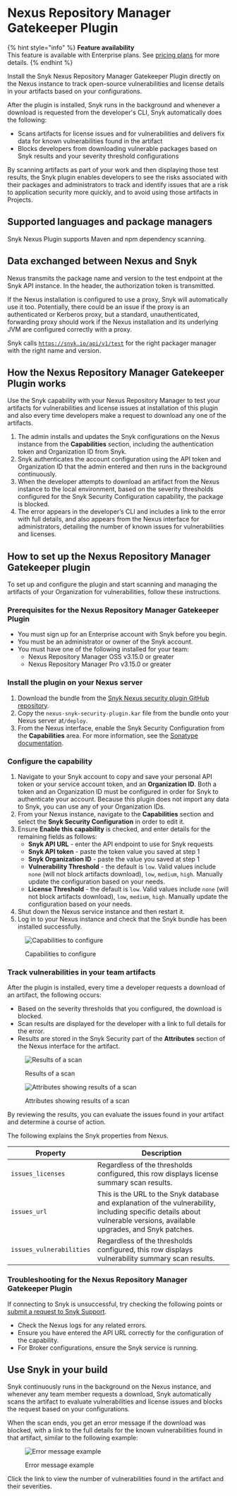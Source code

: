 # Nexus Repository Manager Gatekeeper Plugin

{% hint style="info" %}
**Feature availability**\
This feature is available with Enterprise plans. See [pricing plans](https://snyk.io/plans/) for more details.
{% endhint %}

Install the Snyk Nexus Repository Manager Gatekeeper Plugin directly on the Nexus instance to track open-source vulnerabilities and license details in your artifacts based on your configurations.

After the plugin is installed, Snyk runs in the background and whenever a download is requested from the developer's CLI, Snyk automatically does the following:

* Scans artifacts for license issues and for vulnerabilities and delivers fix data for known vulnerabilities found in the artifact
* Blocks developers from downloading vulnerable packages based on Snyk results and your severity threshold configurations

By scanning artifacts as part of your work and then displaying those test results, the Snyk plugin enables developers to see the risks associated with their packages and administrators to track and identify issues that are a risk to application security more quickly, and to avoid using those artifacts in Projects.

## **Supported languages and package managers**

Snyk Nexus Plugin supports Maven and npm dependency scanning.

## Data exchanged between Nexus and Snyk

Nexus transmits the package name and version to the test endpoint at the Snyk API instance. In the header, the authorization token is transmitted.

If the Nexus installation is configured to use a proxy, Snyk will automatically use it too. Potentially, there could be an issue if the proxy is an authenticated or Kerberos proxy, but a standard, unauthenticated, forwarding proxy should work if the Nexus installation and its underlying JVM are configured correctly with a proxy.

Snyk calls [`https://snyk.io/api/v1/test`](https://snyk.io/api/v1/test) for the right packager manager with the right name and version.

## **How the Nexus Repository Manager Gatekeeper Plugin works**

Use the Snyk capability with your Nexus Repository Manager to test your artifacts for vulnerabilities and license issues at installation of this plugin and also every time developers make a request to download any one of the artifacts.

1. The admin installs and updates the Snyk configurations on the Nexus instance from the **Capabilities** section, including the authentication token and Organization ID from Snyk.
2. Snyk authenticates the account configuration using the API token and Organization ID that the admin entered and then runs in the background continuously.
3. When the developer attempts to download an artifact from the Nexus instance to the local environment, based on the severity thresholds configured for the Snyk Security Configuration capability, the package is blocked.
4. The error appears in the developer’s CLI and includes a link to the error with full details, and also appears from the Nexus interface for administrators, detailing the number of known issues for vulnerabilities and licenses.

## How to set up the Nexus Repository Manager Gatekeeper plugin

To set up and configure the plugin and start scanning and managing the artifacts of your Organization for vulnerabilities, follow these instructions.

### Prerequisites for the Nexus Repository Manager Gatekeeper Plugin

* You must sign up for an Enterprise account with Snyk before you begin.
* You must be an administrator or owner of the Snyk account.
* You must have one of the following installed for your team:
  * Nexus Repository Manager OSS v3.15.0 or greater
  * Nexus Repository Manager Pro v3.15.0 or greater

### Install the plugin on your Nexus server

1. Download the bundle from the [Snyk Nexus security plugin GitHub repository](https://github.com/snyk/nexus-snyk-security-plugin/releases).
2. Copy the `nexus-snyk-security-plugin.kar` file from the bundle onto your Nexus server at`/deploy`.
3. From the Nexus interface, enable the Snyk Security Configuration from the **Capabilities** area. For more information, see the [Sonatype documentation](https://help.sonatype.com/repomanager2/configuration/accessing-and-configuring-capabilities).

### **Configure the capability**

1. Navigate to your Snyk account to copy and save your personal API token or your service account token, and an **Organization ID**. Both a token and an Organization ID must be configured in order for Snyk to authenticate your account. Because this plugin does not import any data to Snyk, you can use any of your Organization IDs.
2. From your Nexus instance, navigate to the **Capabilities** section and select the **Snyk Security Configuration** in order to edit it.
3. Ensure **Enable this capability** is checked, and enter details for the remaining fields as follows:
   * **Snyk API URL** - enter the API endpoint to use for Snyk requests
   * **Snyk API token** - paste the token value you saved at step 1
   * **Snyk Organization ID** - paste the value you saved at step 1
   * **Vulnerability Threshold** - the default is `low`. Valid values include `none` (will not block artifacts download), `low`, `medium`, `high`. Manually update the configuration based on your needs.
   * **License Threshold** - the default is `low`. Valid values include `none` (will not block artifacts download), `low`, `medium`, `high`. Manually update the configuration based on your needs.
4. Shut down the Nexus service instance and then restart it.
5. Log in to your Nexus instance and check that the Snyk bundle has been installed successfully.

<figure><img src="../../../../.gitbook/assets/uuid-9745b82a-ed7e-bce0-75dd-0070514f274d-en.png" alt="Capabilities to configure"><figcaption><p>Capabilities to configure</p></figcaption></figure>

### Track vulnerabilities in your team artifacts

After the plugin is installed, every time a developer requests a download of an artifact, the following occurs:

* Based on the severity thresholds that you configured, the download is blocked.
* Scan results are displayed for the developer with a link to full details for the error.
* Results are stored in the Snyk Security part of the **Attributes** section of the Nexus interface for the artifact.

<figure><img src="../../../../.gitbook/assets/uuid-a2c354a2-21ca-bdfb-7862-a2ef26eec59e-en.png" alt="Results of a scan"><figcaption><p>Results of a scan</p></figcaption></figure>

<figure><img src="../../../../.gitbook/assets/image (33) (1) (1) (1) (1) (1) (1) (1) (1) (1) (1) (1) (1).png" alt="Attributes showing results of a scan"><figcaption><p>Attributes showing results of a scan</p></figcaption></figure>

By reviewing the results, you can evaluate the issues found in your artifact and determine a course of action.

The following explains the Snyk properties from Nexus.

| **Property**             | **Description**                                                                                                                                                        |
| ------------------------ | ---------------------------------------------------------------------------------------------------------------------------------------------------------------------- |
| `issues_licenses`        | Regardless of the thresholds configured, this row displays license summary scan results.                                                                               |
| `issues_url`             | This is the URL to the Snyk database and explanation of the vulnerability, including specific details about vulnerable versions, available upgrades, and Snyk patches. |
| `issues_vulnerabilities` | Regardless of the thresholds configured, this row displays vulnerability summary scan results.                                                                         |

### Troubleshooting for the Nexus Repository Manager Gatekeeper Plugin

If connecting to Snyk is unsuccessful, try checking the following points or [submit a request to Snyk Support](https://support.snyk.io/hc/en-us/requests/new).

* Check the Nexus logs for any related errors.
* Ensure you have entered the API URL correctly for the configuration of the capability.
* For Broker configurations, ensure the Snyk service is running.

## **Use Snyk in your build**

Snyk continuously runs in the background on the Nexus instance, and whenever any team member requests a download, Snyk automatically scans the artifact to evaluate vulnerabilities and license issues and blocks the request based on your configurations.

When the scan ends, you get an error message if the download was blocked, with a link to the full details for the known vulnerabilities found in that artifact, similar to the following example:

<figure><img src="../../../../.gitbook/assets/uuid-a2c354a2-21ca-bdfb-7862-a2ef26eec59e-en.png" alt="Error message example"><figcaption><p>Error message example</p></figcaption></figure>

Click the link to view the number of vulnerabilities found in the artifact and their severities.
